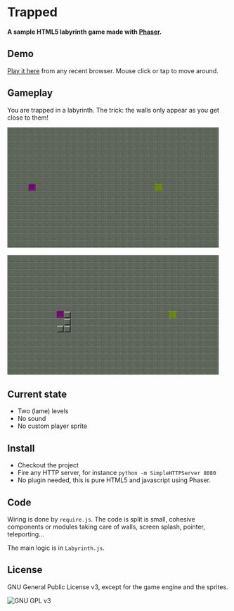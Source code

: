 # Trapped

**A sample HTML5 labyrinth game made with [Phaser](http://phaser.io).**

## Demo

[Play it here](https://play.sugoi.be/trapped) from any recent browser.
Mouse click or tap to move around.

## Gameplay

You are trapped in a labyrinth. The trick: the walls only appear as you get close to them!

![Walls hidden](/assets/img/screenshots/hidden.png)

![Walls visible](/assets/img/screenshots/visible.png)

## Current state

* Two (lame) levels
* No sound
* No custom player sprite

## Install

* Checkout the project
* Fire any HTTP server, for instance `python -m SimpleHTTPServer 8080`
* No plugin needed, this is pure HTML5 and javascript using Phaser.

## Code

Wiring is done by `require.js`. The code is split is small, cohesive components or modules taking care of walls, screen splash, pointer, teleporting...

The main logic is in `Labyrinth.js`.

## License

GNU General Public License v3, except for the game engine and the sprites.

![GNU GPL v3](https://www.gnu.org/graphics/gplv3-88x31.png)
